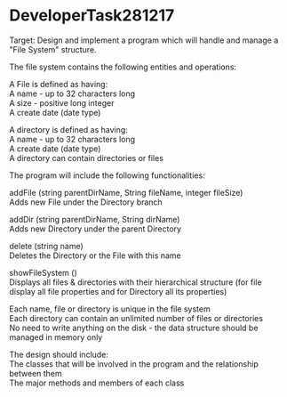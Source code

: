 # DeveloperTask281217
Target: Design and implement a program which will handle and manage a "File System" structure.

The file system contains the following entities and operations:

A File is defined as having:  
A name - up to 32 characters long  
A size - positive long integer  
A create date (date type)  

A directory is defined as having:  
A name - up to 32 characters long  
A create date (date type)  
A directory can contain directories or files  


The program will include the following functionalities:

addFile (string parentDirName, String fileName, integer fileSize)  
Adds new File under the Directory branch

addDir (string parentDirName, String dirName)  
Adds new Directory under the parent Directory
 
delete (string name)  
Deletes the Directory or the File with this name

showFileSystem ()  
Displays all files & directories with their hierarchical structure (for file display all file properties and for Directory all its properties)  


Each name, file or directory is unique in the file system  
Each directory can contain an unlimited number of files or directories  
No need to write anything on the disk - the data structure should be managed in memory only  


The design should include:  
The classes that will be involved in the program and the relationship between them  
The major methods and members of each class